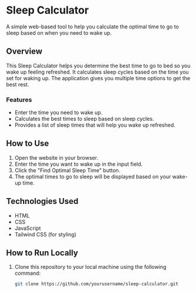 # Sleep Calculator

A simple web-based tool to help you calculate the optimal time to go to sleep based on when you need to wake up.

## Overview

This Sleep Calculator helps you determine the best time to go to bed so you wake up feeling refreshed. It calculates sleep cycles based on the time you set for waking up. The application gives you multiple time options to get the best rest.

### Features
- Enter the time you need to wake up.
- Calculates the best times to sleep based on sleep cycles.
- Provides a list of sleep times that will help you wake up refreshed.

## How to Use

1. Open the website in your browser.
2. Enter the time you want to wake up in the input field.
3. Click the "Find Optimal Sleep Time" button.
4. The optimal times to go to sleep will be displayed based on your wake-up time.

## Technologies Used
- HTML
- CSS
- JavaScript
- Tailwind CSS (for styling)

## How to Run Locally

1. Clone this repository to your local machine using the following command:

   ```bash
   git clone https://github.com/yourusername/sleep-calculator.git
